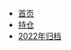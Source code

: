 * [首页](/README "盘后记录")
* [持仓](/StockList "持仓记录")
* [2022年归档](/2022 "2022年归档")
<!-- * [GitHub](https://github.com/GuanTu/Stock) -->